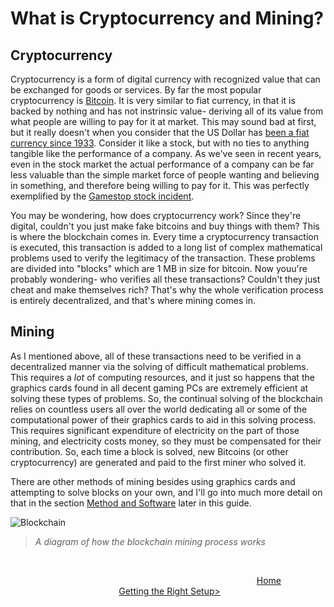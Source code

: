# What is Cryptocurrency and Mining?
## Cryptocurrency
Cryptocurrency is a form of digital currency with recognized value that can be exchanged for goods or services.  By far the most popular cryptocurrency is [Bitcoin](https://bitcoin.org/en/).  It is very similar to fiat currency, in that it is backed by nothing and has not instrinsic value- deriving all of its value from what people are willing to pay for it at market.  This may sound bad at first, but it really doesn't when you consider that the US Dollar has [been a fiat currency since 1933](https://www.investopedia.com/terms/f/fiatmoney.asp).  Consider it like a stock, but with no ties to anything tangible like the performance of a company.  As we've seen in recent years, even in the stock market the actual performance of a company can be far less valuable than the simple market force of people wanting and believing in something, and therefore being willing to pay for it.  This was perfectly exemplified by the [Gamestop stock incident](https://en.wikipedia.org/wiki/GameStop_short_squeeze).  

You may be wondering, how does cryptocurrency work? Since they're digital, couldn't you just make fake bitcoins and buy things with them?  This is where the blockchain comes in.  Every time a cryptocurrency transaction is executed, this transaction is added to a long list of complex mathematical problems used to verify the legitimacy of the transaction.  These  problems are divided into "blocks" which are 1 MB in size for bitcoin.  Now youu're probably wondering- who verifies all these transactions?  Couldn't they just cheat and make themselves rich?  That's why the whole verification process is entirely decentralized, and that's where mining comes in.  
## Mining
As I mentioned above, all of these transactions need to be verified in a decentralized manner via the solving of difficult mathematical problems.  This requires a _lot_ of computing resources, and it just so happens that the graphics cards found in all decent gaming PCs are extremely efficient at solving these types of problems.  So, the continual solving of the blockchain relies on countless users all over the world dedicating all or some of the computational power of their graphics cards to aid in this solving process.  This requires significant expenditure of electricity on the part of those mining, and electricity costs money, so they must be compensated for their contribution.  So, each time a block is solved, new Bitcoins (or other cryptocurrency) are generated and paid to the first miner who solved it.  

There are other methods of mining besides using graphics cards and attempting to solve blocks on your own, and I'll go into much more detail on that in the section [Method and Software](https://github.com/pgkraus/How-to-Mine-Crypto/blob/main/Method%20and%20Software.md) later in this guide.

![Blockchain](https://www.researchgate.net/publication/335357706/figure/fig1/AS:795083523756032@1566574092246/Functional-diagram-of-a-Blockchain-network.ppm)
>_A diagram of how the blockchain mining process works_

&nbsp;   

&nbsp; &nbsp; &nbsp; &nbsp; &nbsp; &nbsp; &nbsp; &nbsp; &nbsp; &nbsp; &nbsp; &nbsp; &nbsp; &nbsp; &nbsp; &nbsp; &nbsp; &nbsp; &nbsp; &nbsp; &nbsp; &nbsp; &nbsp; &nbsp; &nbsp; &nbsp; &nbsp; &nbsp; &nbsp; &nbsp; &nbsp; &nbsp; &nbsp; &nbsp; &nbsp; &nbsp; &nbsp; &nbsp; &nbsp; &nbsp; &nbsp; &nbsp; &nbsp; &nbsp; &nbsp; &nbsp; &nbsp; &nbsp; &nbsp; &nbsp; [Home](https://github.com/pgkraus/How-to-Mine-Crypto/blob/main/README.md) &nbsp; &nbsp; &nbsp; &nbsp; &nbsp; &nbsp; &nbsp; &nbsp; &nbsp; &nbsp; &nbsp; &nbsp; &nbsp; &nbsp; &nbsp; &nbsp; &nbsp; &nbsp; &nbsp; &nbsp; &nbsp; &nbsp; &nbsp; &nbsp; &nbsp; &nbsp; &nbsp; &nbsp; &nbsp; &nbsp; &nbsp; [Getting the Right Setup>](https://github.com/pgkraus/How-to-Mine-Crypto/blob/main/Getting%20the%20Right%20Setup.md)
